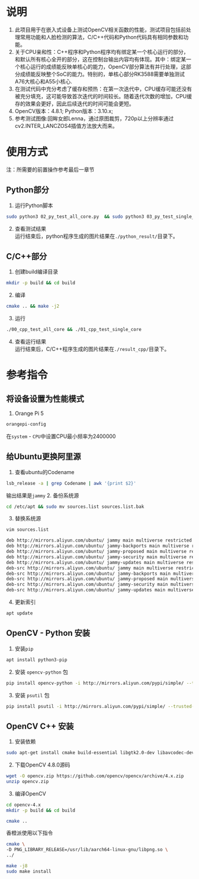 # 说明
1. 此项目用于在嵌入式设备上测试OpenCV相关函数的性能，测试项目包括前处理常用功能和人脸检测的算法，C/C++代码和Python代码具有相同参数和功能。
2. 关于CPU亲和性：C++程序和Python程序均有绑定某一个核心运行的部分，和默认所有核心全开的部分，这在控制台输出内容均有体现。其中：绑定某一个核心运行的成绩能反映单核心的能力，OpenCV部分算法有并行处理，这部分成绩能反映整个SoC的能力。特别的，单核心部分RK3588需要单独测试A76大核心和A55小核心.
3. 在测试代码中充分考虑了缓存和预热：在第一次迭代中，CPU缓存可能还没有被充分填充，这可能导致首次迭代的时间较长。随着迭代次数的增加，CPU缓存的效果会更好，因此后续迭代的时间可能会更短。
4. OpenCV版本：4.8.1; Python版本：3.10.x; 
5. 参考测试图像:回眸女郎Lenna，通过原图裁剪，720p以上分辨率通过cv2.INTER_LANCZOS4插值方法放大而来。

# 使用方式
注：所需要的前置操作参考最后一章节
## Python部分
1. 运行Python脚本
```bash
sudo python3 02_py_test_all_core.py  && sudo python3 03_py_test_single_core.py 
```
2. 查看测试结果   
运行结束后，python程序生成的图片结果在```./python_result/```目录下。
## C/C++部分
1. 创建build编译目录
```bash
mkdir -p build && cd build
```
2. 编译
```bash
cmake .. && make -j2
```
3. 运行
```bash
./00_cpp_test_all_core && ./01_cpp_test_single_core 
```
4. 查看运行结果   
运行结束后，C/C++程序生成的图片结果在```./result_cpp/```目录下。       

# 参考指令
## 将设备设置为性能模式
1. Orange Pi 5
```bash
orangepi-config
```
在```system``` - ```CPU```中设置CPU最小频率为2400000
## 给Ubuntu更换阿里源
1. 查看ubuntu的Codename
```bash
lsb_release -a | grep Codename | awk '{print $2}' 
```
输出结果是```jammy```
2. 备份系统源
```bash
cd /etc/apt && sudo mv sources.list sources.list.bak
```
3. 替换系统源
```bash
vim sources.list
```
```bash
deb http://mirrors.aliyun.com/ubuntu/ jammy main multiverse restricted universe
deb http://mirrors.aliyun.com/ubuntu/ jammy-backports main multiverse restricted universe
deb http://mirrors.aliyun.com/ubuntu/ jammy-proposed main multiverse restricted universe
deb http://mirrors.aliyun.com/ubuntu/ jammy-security main multiverse restricted universe
deb http://mirrors.aliyun.com/ubuntu/ jammy-updates main multiverse restricted universe
deb-src http://mirrors.aliyun.com/ubuntu/ jammy main multiverse restricted universe
deb-src http://mirrors.aliyun.com/ubuntu/ jammy-backports main multiverse restricted universe
deb-src http://mirrors.aliyun.com/ubuntu/ jammy-proposed main multiverse restricted universe
deb-src http://mirrors.aliyun.com/ubuntu/ jammy-security main multiverse restricted universe
deb-src http://mirrors.aliyun.com/ubuntu/ jammy-updates main multiverse restricted universe
```
4. 更新索引
```bash
apt update
```
## OpenCV - Python 安装
1. 安装```pip```
```bash
apt install python3-pip
```
2. 安装 ```opencv-python``` 包
```bash
pip install opencv-python -i http://mirrors.aliyun.com/pypi/simple/ --trusted-host mirrors.aliyun.com
```
3. 安装 ```psutil``` 包
```bash
pip install psutil -i http://mirrors.aliyun.com/pypi/simple/ --trusted-host mirrors.aliyun.com
```

## OpenCV C++ 安装
1. 安装依赖
```bash
sudo apt-get install cmake build-essential libgtk2.0-dev libavcodec-dev libavformat-dev libjpeg-dev libpng-dev libswscale-dev libtiff5-dev libgtk2.0-dev pkg-config python3-distutils
```
2. 下载OpenCV 4.8.0源码
```bash
wget -O opencv.zip https://github.com/opencv/opencv/archive/4.x.zip
unzip opencv.zip
```
3. 编译OpenCV
```bash
cd opencv-4.x
mkdir -p build && cd build
```
```bash
cmake ..
```
香橙派使用以下指令
```bash
cmake \
-D PNG_LIBRARY_RELEASE=/usr/lib/aarch64-linux-gnu/libpng.so \
../

make -j8
sudo make install
```
